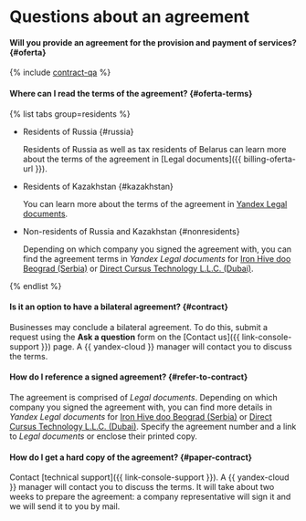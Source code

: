 # Questions about an agreement

#### Will you provide an agreement for the provision and payment of services? {#oferta}

{% include [contract-qa](../../billing/_includes/contract-qa.md) %}

#### Where can I read the terms of the agreement? {#oferta-terms}

{% list tabs group=residents %}


- Residents of Russia {#russia}

   Residents of Russia as well as tax residents of Belarus can learn more about the terms of the agreement in [Legal documents]({{ billing-oferta-url }}).


- Residents of Kazakhstan {#kazakhstan}

   You can learn more about the terms of the agreement in [Yandex Legal documents](https://yandex.com/legal/cloud_oferta_kz/?lang=en).

- Non-residents of Russia and Kazakhstan {#nonresidents}

   Depending on which company you signed the agreement with, you can find the agreement terms in _Yandex Legal documents_ for [Iron Hive doo Beograd (Serbia)](https://yandex.com/legal/cloud_customer_agreement/) or [Direct Cursus Technology L.L.C. (Dubai)](https://yandex.com/legal/cloud_customer_agreement_uae/).

{% endlist %}

#### Is it an option to have a bilateral agreement? {#contract}

Businesses may conclude a bilateral agreement. To do this, submit a request using the **Ask a question** form on the [Contact us]({{ link-console-support }}) page. A {{ yandex-cloud }} manager will contact you to discuss the terms.

#### How do I reference a signed agreement? {#refer-to-contract}


The agreement is comprised of _Legal documents_. Depending on which company you signed the agreement with, you can find more details in _Yandex Legal documents_ for [Iron Hive doo Beograd (Serbia)](https://yandex.com/legal/cloud_customer_agreement/) or [Direct Cursus Technology L.L.C. (Dubai)](https://yandex.com/legal/cloud_customer_agreement_uae/). Specify the agreement number and a link to _Legal documents_ or enclose their printed copy.


#### How do I get a hard copy of the agreement? {#paper-contract}

Contact [technical support]({{ link-console-support }}). A {{ yandex-cloud }} manager will contact you to discuss the terms. It will take about two weeks to prepare the agreement: a company representative will sign it and we will send it to you by mail.